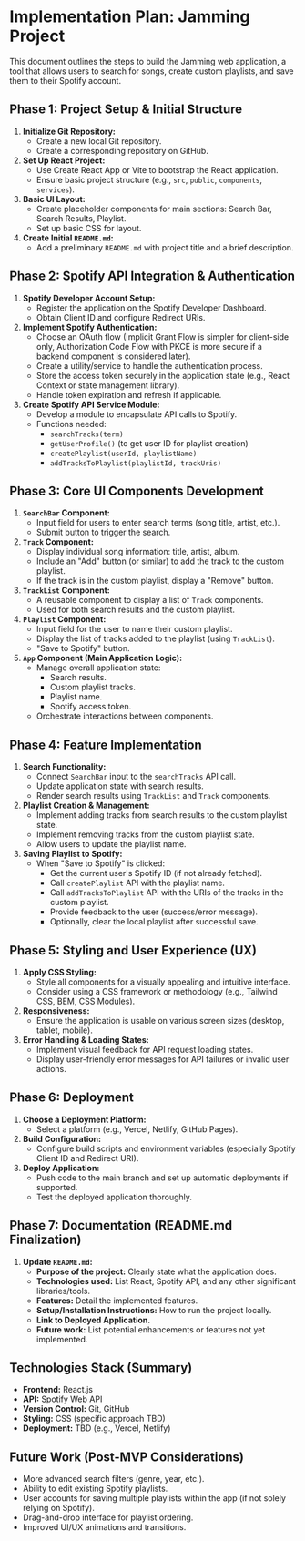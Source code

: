 # Implementation Plan: Jamming Project

This document outlines the steps to build the Jamming web application, a tool that allows users to search for songs, create custom playlists, and save them to their Spotify account.

## Phase 1: Project Setup & Initial Structure

1.  **Initialize Git Repository:**
    *   Create a new local Git repository.
    *   Create a corresponding repository on GitHub.
2.  **Set Up React Project:**
    *   Use Create React App or Vite to bootstrap the React application.
    *   Ensure basic project structure (e.g., `src`, `public`, `components`, `services`).
3.  **Basic UI Layout:**
    *   Create placeholder components for main sections: Search Bar, Search Results, Playlist.
    *   Set up basic CSS for layout.
4.  **Create Initial `README.md`:**
    *   Add a preliminary `README.md` with project title and a brief description.

## Phase 2: Spotify API Integration & Authentication

1.  **Spotify Developer Account Setup:**
    *   Register the application on the Spotify Developer Dashboard.
    *   Obtain Client ID and configure Redirect URIs.
2.  **Implement Spotify Authentication:**
    *   Choose an OAuth flow (Implicit Grant Flow is simpler for client-side only, Authorization Code Flow with PKCE is more secure if a backend component is considered later).
    *   Create a utility/service to handle the authentication process.
    *   Store the access token securely in the application state (e.g., React Context or state management library).
    *   Handle token expiration and refresh if applicable.
3.  **Create Spotify API Service Module:**
    *   Develop a module to encapsulate API calls to Spotify.
    *   Functions needed:
        *   `searchTracks(term)`
        *   `getUserProfile()` (to get user ID for playlist creation)
        *   `createPlaylist(userId, playlistName)`
        *   `addTracksToPlaylist(playlistId, trackUris)`

## Phase 3: Core UI Components Development

1.  **`SearchBar` Component:**
    *   Input field for users to enter search terms (song title, artist, etc.).
    *   Submit button to trigger the search.
2.  **`Track` Component:**
    *   Display individual song information: title, artist, album.
    *   Include an "Add" button (or similar) to add the track to the custom playlist.
    *   If the track is in the custom playlist, display a "Remove" button.
3.  **`TrackList` Component:**
    *   A reusable component to display a list of `Track` components.
    *   Used for both search results and the custom playlist.
4.  **`Playlist` Component:**
    *   Input field for the user to name their custom playlist.
    *   Display the list of tracks added to the playlist (using `TrackList`).
    *   "Save to Spotify" button.
5.  **`App` Component (Main Application Logic):**
    *   Manage overall application state:
        *   Search results.
        *   Custom playlist tracks.
        *   Playlist name.
        *   Spotify access token.
    *   Orchestrate interactions between components.

## Phase 4: Feature Implementation

1.  **Search Functionality:**
    *   Connect `SearchBar` input to the `searchTracks` API call.
    *   Update application state with search results.
    *   Render search results using `TrackList` and `Track` components.
2.  **Playlist Creation & Management:**
    *   Implement adding tracks from search results to the custom playlist state.
    *   Implement removing tracks from the custom playlist state.
    *   Allow users to update the playlist name.
3.  **Saving Playlist to Spotify:**
    *   When "Save to Spotify" is clicked:
        *   Get the current user's Spotify ID (if not already fetched).
        *   Call `createPlaylist` API with the playlist name.
        *   Call `addTracksToPlaylist` API with the URIs of the tracks in the custom playlist.
        *   Provide feedback to the user (success/error message).
        *   Optionally, clear the local playlist after successful save.

## Phase 5: Styling and User Experience (UX)

1.  **Apply CSS Styling:**
    *   Style all components for a visually appealing and intuitive interface.
    *   Consider using a CSS framework or methodology (e.g., Tailwind CSS, BEM, CSS Modules).
2.  **Responsiveness:**
    *   Ensure the application is usable on various screen sizes (desktop, tablet, mobile).
3.  **Error Handling & Loading States:**
    *   Implement visual feedback for API request loading states.
    *   Display user-friendly error messages for API failures or invalid user actions.

## Phase 6: Deployment

1.  **Choose a Deployment Platform:**
    *   Select a platform (e.g., Vercel, Netlify, GitHub Pages).
2.  **Build Configuration:**
    *   Configure build scripts and environment variables (especially Spotify Client ID and Redirect URI).
3.  **Deploy Application:**
    *   Push code to the main branch and set up automatic deployments if supported.
    *   Test the deployed application thoroughly.

## Phase 7: Documentation (README.md Finalization)

1.  **Update `README.md`:**
    *   **Purpose of the project:** Clearly state what the application does.
    *   **Technologies used:** List React, Spotify API, and any other significant libraries/tools.
    *   **Features:** Detail the implemented features.
    *   **Setup/Installation Instructions:** How to run the project locally.
    *   **Link to Deployed Application.**
    *   **Future work:** List potential enhancements or features not yet implemented.

## Technologies Stack (Summary)

*   **Frontend:** React.js
*   **API:** Spotify Web API
*   **Version Control:** Git, GitHub
*   **Styling:** CSS (specific approach TBD)
*   **Deployment:** TBD (e.g., Vercel, Netlify)

## Future Work (Post-MVP Considerations)

*   More advanced search filters (genre, year, etc.).
*   Ability to edit existing Spotify playlists.
*   User accounts for saving multiple playlists within the app (if not solely relying on Spotify).
*   Drag-and-drop interface for playlist ordering.
*   Improved UI/UX animations and transitions.
